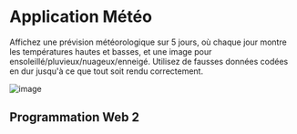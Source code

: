# Application Météo

Affichez une prévision météorologique sur 5 jours, où chaque jour montre les températures hautes et basses, et une image pour ensoleillé/pluvieux/nuageux/enneigé. Utilisez de fausses données codées en dur jusqu'à ce que tout soit rendu correctement.

![image](https://user-images.githubusercontent.com/59632275/124040962-f6fc7880-d9d3-11eb-9fd6-fe5f704003a6.png)

## Programmation Web 2
